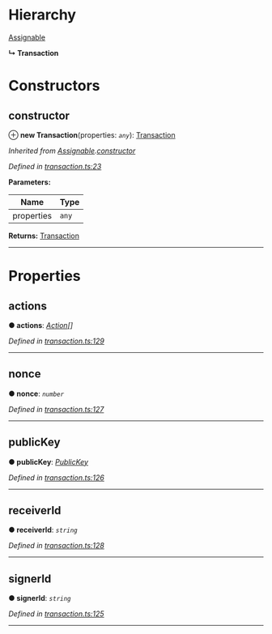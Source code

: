 

# Hierarchy

 [Assignable](_transaction_.assignable.md)

**↳ Transaction**

# Constructors

<a id="constructor"></a>

##  constructor

⊕ **new Transaction**(properties: *`any`*): [Transaction](_transaction_.transaction.md)

*Inherited from [Assignable](_transaction_.assignable.md).[constructor](_transaction_.assignable.md#constructor)*

*Defined in [transaction.ts:23](https://github.com/nearprotocol/nearlib/blob/01b260c/src.ts/transaction.ts#L23)*

**Parameters:**

| Name | Type |
| ------ | ------ |
| properties | `any` |

**Returns:** [Transaction](_transaction_.transaction.md)

___

# Properties

<a id="actions"></a>

##  actions

**● actions**: *[Action](_transaction_.action.md)[]*

*Defined in [transaction.ts:129](https://github.com/nearprotocol/nearlib/blob/01b260c/src.ts/transaction.ts#L129)*

___
<a id="nonce"></a>

##  nonce

**● nonce**: *`number`*

*Defined in [transaction.ts:127](https://github.com/nearprotocol/nearlib/blob/01b260c/src.ts/transaction.ts#L127)*

___
<a id="publickey"></a>

##  publicKey

**● publicKey**: *[PublicKey](_transaction_.publickey.md)*

*Defined in [transaction.ts:126](https://github.com/nearprotocol/nearlib/blob/01b260c/src.ts/transaction.ts#L126)*

___
<a id="receiverid"></a>

##  receiverId

**● receiverId**: *`string`*

*Defined in [transaction.ts:128](https://github.com/nearprotocol/nearlib/blob/01b260c/src.ts/transaction.ts#L128)*

___
<a id="signerid"></a>

##  signerId

**● signerId**: *`string`*

*Defined in [transaction.ts:125](https://github.com/nearprotocol/nearlib/blob/01b260c/src.ts/transaction.ts#L125)*

___


